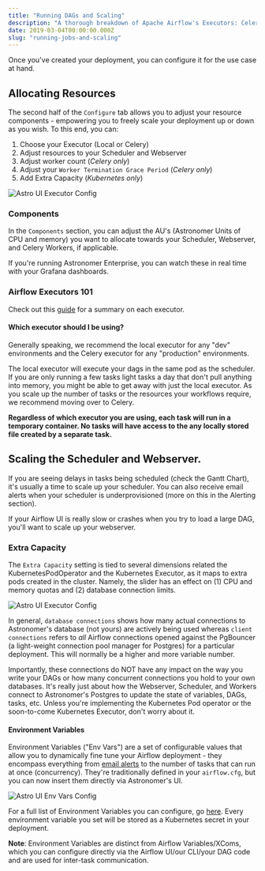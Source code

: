 ```yaml
---
title: "Running DAGs and Scaling"
description: "A thorough breakdown of Apache Airflow's Executors: Celery, Local and Kubernetes."
date: 2019-03-04T00:00:00.000Z
slug: "running-jobs-and-scaling"
---
```


Once you've created your deployment, you can configure it for the use case at hand.

## Allocating Resources


The second half of the `Configure` tab allows you to adjust your resource components - empowering you to freely scale your deployment up or down as you wish. To this end, you can:

1. Choose your Executor (Local or Celery)
2. Adjust resources to your Scheduler and Webserver
3. Adjust worker count (*Celery only*)
4. Adjust your `Worker Termination Grace Period` (*Celery only*)
5. Add Extra Capacity (*Kubernetes only*)

![Astro UI Executor Config](https://assets2.astronomer.io/main/docs/astronomer-ui/Astro-UI-Executor.png)

### Components

In the `Components` section, you can adjust the  AU's (Astronomer Units of CPU and memory) you want to allocate towards your Scheduler, Webserver, and Celery Workers, if applicable.

If you're running Astronomer Enterprise, you can watch these in real time with your Grafana dashboards.

### Airflow Executors 101

Check out this [guide](https://www.astronomer.io/guides/airflow-executors-explained/) for a summary on each executor.

#### Which executor should I be using?

Generally speaking, we recommend the local executor for any "dev" environments and the Celery executor for any "production" environments.

The local executor will execute your dags in the same pod as the scheduler. If you are only running a few tasks light tasks a day that don't pull anything into memory, you might be able to get away with just the local executor. As you scale up the number of tasks or the resources your workflows require, we recommend moving over to Celery.

**Regardless of which executor you are using, each task will run in a temporary container. No tasks will have access to the any locally stored file created by a separate task.**

## Scaling the Scheduler and Webserver.

If you are seeing delays in tasks being scheduled (check the Gantt Chart), it's usually a time to scale up your scheduler. You can also receive email alerts when your scheduler is underprovisioned (more on this in the Alerting section).

If your Airflow UI is really slow or crashes when you try to load a large DAG, you'll want to scale up your webserver.


### Extra Capacity

The `Extra Capacity` setting is tied to several dimensions related the KubernetesPodOperator and the Kubernetes Executor, as it maps to extra pods created in the cluster. Namely, the slider has an effect on (1) CPU and memory quotas and (2) database connection limits.

![Astro UI Executor Config](https://assets2.astronomer.io/main/docs/astronomer-ui/Astro-UI-Resources.png)

In general, `database connections` shows how many actual connections to Astronomer's database (not yours) are actively being used whereas `client connections` refers to *all* Airflow connections opened against the PgBouncer (a light-weight connection pool manager for Postgres) for a particular deployment. This will normally be a higher and more variable number.

Importantly, these connections do NOT have any impact on the way you write your DAGs or how many concurrent connections you hold to your own databases. It's really just about how the Webserver, Scheduler, and Workers connect to Astronomer's Postgres to update the state of variables, DAGs, tasks, etc. Unless you're implementing the Kubernetes Pod operator or the soon-to-come Kubernetes Executor, don't worry about it.


#### Environment Variables

Environment Variables ("Env Vars") are a set of configurable values that allow you to dynamically fine tune your Airflow deployment - they encompass everything from [email alerts](https://www.astronomer.io/docs/setting-up-airflow-emails/) to the number of tasks that can run at once (concurrency). They're traditionally defined in your `airflow.cfg`, but you can now insert them directly via Astronomer's UI.

![Astro UI Env Vars Config](https://assets2.astronomer.io/main/docs/astronomer-ui/Astro-UI-EnvVars.png)

For a full list of Environment Variables you can configure, go [here](https://github.com/apache/airflow/blob/1.10.1/airflow/config_templates/default_airflow.cfg). Every environment variable you set will be stored as a Kubernetes secret in your deployment.

**Note**: Environment Variables are distinct from Airflow Variables/XComs, which you can configure directly via the Airflow UI/our CLI/your DAG code and are used for inter-task communication.
